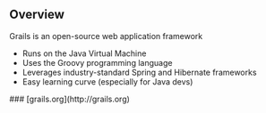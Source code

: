 ## Overview

Grails is an open-source web application framework

* Runs on the Java Virtual Machine
* Uses the Groovy programming language
* Leverages industry-standard Spring and Hibernate frameworks
* Easy learning curve (especially for Java devs)

<p>
### [grails.org](http://grails.org)
